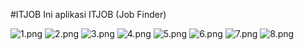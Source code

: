 #ITJOB
Ini aplikasi ITJOB (Job Finder)


![1.png](https://github.com/irvinafiradila/itjob/blob/master/1.png)
![2.png](https://github.com/irvinafiradila/itjob/blob/master/2.png)
![3.png](https://github.com/irvinafiradila/itjob/blob/master/3.png)
![4.png](https://github.com/irvinafiradila/itjob/blob/master/4.png)
![5.png](https://github.com/irvinafiradila/itjob/blob/master/5.png)
![6.png](https://github.com/irvinafiradila/itjob/blob/master/6.png)
![7.png](https://github.com/irvinafiradila/itjob/blob/master/7.png)
![8.png](https://github.com/irvinafiradila/itjob/blob/master/8.png)
